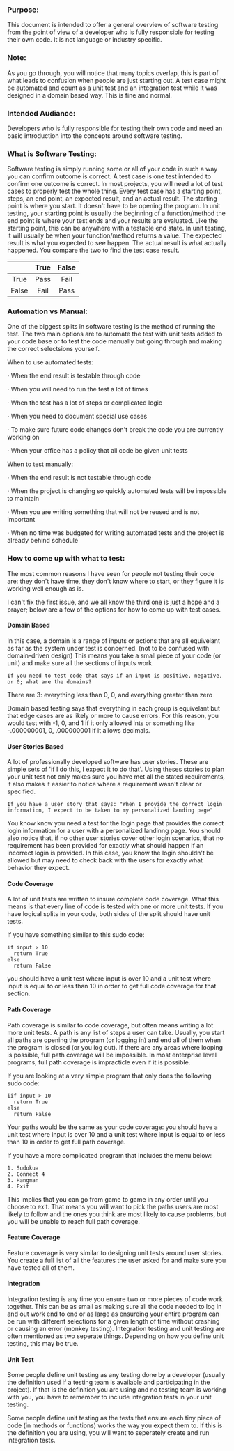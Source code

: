 
### Purpose: 

This document is intended to offer a general overview of software testing from the point of view of a developer who is fully responsible for testing their own code. It is not language or industry specific. 

### Note:
As you go through, you will notice that many topics overlap, this is part of what leads to confusion when people are just starting out. A test case might be automated and count as a unit test and an integration test while it was designed in a domain based way. This is fine and normal. 

### Intended Audiance:

Developers who is fully responsible for testing their own code and need an basic introduction into the concepts around software testing.

### What is Software Testing: 

Software testing is simply running some or all of your code in such a way you can confirm outcome is correct. A test case is one test intended to confirm one outcome is correct. In most projects, you will need a lot of test cases to properly test the whole thing. Every test case has a starting point, steps, an end point, an expected result, and an actual result. The starting point is where you start. It doesn't have to be opening the program. In unit testing, your starting point is usually the beginning of a function/method the end point is where your test ends and your results are evaluated. Like the starting point, this can be anywhere with a testable end state. In unit testing, it will usually be when your function/method returns a value. The expected result is what you expected to see happen. The actual result is what actually happened. You compare the two to find the test case result. 


| | True     | False           |
|:-------------:|:-------------: |:-------------:| 
| True | Pass     | Fail | 
| False | Fail      | Pass      | 


### Automation vs Manual:

One of the biggest splits in software testing is the method of running the test. The two main options are to automate the test with unit tests added to your code base or to test the code manually but going through and making the correct selectsions yourself.


When to use automated tests: 

⋅ When the end result is testable through code

⋅ When you will need to run the test a lot of times

⋅ When the test has a lot of steps or complicated logic

⋅ When you need to document special use cases

⋅ To make sure future code changes don't break the code you are currently working on

⋅ When your office has a policy that all code be given unit tests

When to test manually:

⋅ When the end result is not testable through code

⋅ When the project is changing so quickly automated tests will be impossible to maintain

⋅ When you are writing something that will not be reused and is not important

⋅ When no time was budgeted for writing automated tests and the project is already behind schedule


### How to come up with what to test:

The most common reasons I have seen for people not testing their code are: they don't have time, they don't know where to start, or they figure it is working well enough as is.

I can't fix the first issue, and we all know the third one is just a hope and a prayer; below are a few of the options for how to come up with test cases.

#### Domain Based

In this case, a domain is a range of inputs or actions that are all equivelant as far as the system under test is concerned. (not to be confused with domain-driven design) This means you take a small piece of your code (or unit) and make sure all the sections of inputs work. 

```
If you need to test code that says if an input is positive, negative, or 0; what are the domains?
```

There are 3: everything less than 0, 0, and everything greater than zero

Domain based testing says that everything in each group is equivelant but that edge cases are as likely or more to cause errors. For this reason, you would test with -1, 0, and 1 if it only allowed ints or something like -.000000001, 0, .000000001 if it allows decimals.

#### User Stories Based

A lot of professionally developed software has user stories. These are simple sets of 'if I do this, I expect it to do that'. Using theses stories to plan your unit test not only makes sure you have met all the stated requirements, it also makes it easier to notice where a requirement wasn't clear or specified. 

```
If you have a user story that says: "When I provide the correct login information, I expect to be taken to my personalized landing page"
```

You know know you need a test for the login page that provides the correct login information for a user with a personalized landinng page. You should also notice that, if no other user stories cover other login scenarios, that no requirement has been provided for exactly what should happen if an incorrect login is provided. In this case, you know the login shouldn't be allowed but may need to check back with the users for exactly what behavior they expect.

#### Code Coverage

A lot of unit tests are written to insure complete code coverage. What this means is that every line of code is tested with one or more unit tests. If you have logical splits in your code, both sides of the split should have unit tests.

If you have something similar to this sudo code:

```
if input > 10
  return True
else 
  return False
```

you should have a unit test where input is over 10 and a unit test where input is equal to or less than 10 in order to get full code coverage for that section.


#### Path Coverage

Path coverage is similar to code coverage, but often means writing a lot more unit tests. A path is any list of steps a user can take. Usually, you start all paths are opening the program (or logging in) and end all of them when the program is closed (or you log out). If there are any areas where looping is possible, full path coverage will be impossible. In most enterprise level programs, full path coverage is impracticle even if it is possible. 

If you are looking at a very simple program that only does the following sudo code:

```
iif input > 10
  return True
else 
  return False
```
Your paths would be the same as your code coverage: you should have a unit test where input is over 10 and a unit test where input is equal to or less than 10 in order to get full path coverage.

If you have a more complicated program that includes the menu below:

```
1. Sudokua
2. Connect 4
3. Hangman
4. Exit
```
This implies that you can go from game to game in any order until you choose to exit. That means you will want to pick the paths users are most likely to follow and the ones you think are most likely to cause problems, but you will be unable to reach full path coverage.

#### Feature Coverage

Feature coverage is very similar to designing unit tests around user stories. You create a full list of all the features the user asked for and make sure you have tested all of them.

#### Integration

Integration testing is any time you ensure two or more pieces of code work together. This can be as small as making sure all the code needed to log in and out work end to end or as large as ensureing your entire program can be run with different selections for a given length of time without crashing or causing an error (monkey testing). Integration testing and unit testing are often mentioned as two seperate things. Depending on how you define unit testing, this may be true. 

#### Unit Test

Some people define unit testing as any testing done by a developer (usually the definition used if a testing team is available and participating in the project). If that is the definition you are using and no testing team is working with you, you have to remember to include integration tests in your unit testing.

Some people define unit testing as the tests that ensure each tiny piece of code (in methods or functions) works the way you expect them to. If this is the definition you are using, you will want to seperately create and run integration tests.
